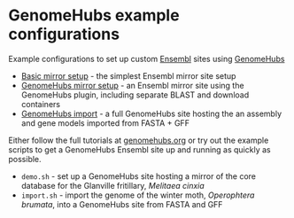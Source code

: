 # GenomeHubs example configurations

Example configurations to set up custom [Ensembl](http://ensembl.org) sites using [GenomeHubs](http://genomehubs.org)

- [Basic mirror setup](basic-mirror) - the simplest Ensembl mirror site setup
- [GenomeHubs mirror setup](genomehubs-mirror) - an Ensembl mirror site using the
  GenomeHubs plugin, including separate BLAST and download containers
- [GenomeHubs import](genomehubs-import) - a full GenomeHubs site hosting the
  an assembly and gene models imported from FASTA + GFF

Either follow the full tutorials at [genomehubs.org](http://genomehubs.org/documentation/) or
try out the example scripts to get a GenomeHubs Ensembl site up and running as quickly as
possible.

- `demo.sh` - set up a GenomeHubs site hosting a mirror of the core database for the Glanville fritillary, *Melitaea cinxia*
- `import.sh` - import the genome of the winter moth, *Operophtera brumata*, into a GenomeHubs site from FASTA and GFF
